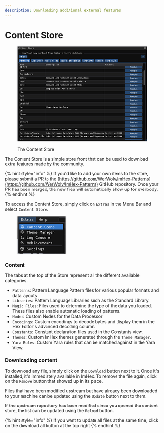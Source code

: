 ```yaml
---
description: Downloading additional external features
---
```


# Content Store

<figure><img src="../.gitbook/assets/image (1).png" alt="" width="557"><figcaption><p>The Content Store</p></figcaption></figure>

The Content Store is a simple store front that can be used to download extra features made by the community.&#x20;

{% hint style="info" %}
If you'd like to add your own items to the store, please submit a PR to the [https://github.com/WerWolv/ImHex-Patterns](https://github.com/WerWolv/ImHex-Patterns) GitHub repository. Once your PR has been merged, the new files will automatically show up for everbody.
{% endhint %}

To access the Content Store, simply click on `Extras` in the Menu Bar and select `Content Store`.

<figure><img src="../.gitbook/assets/image.png" alt=""><figcaption></figcaption></figure>

### Content

The tabs at the top of the Store represent all the different available categories.

* `Patterns`: Pattern Language Pattern files for various popular formats and data layouts
* `Libraries`: Pattern Language Libraries such as the Standard Library.
* `Magic Files`: Files used to determine the type of the data you loaded. These files also enable automatic loading of patterns.
* `Nodes`: Custom Nodes for the Data Processor
* `Encodings`: Custom encodings to decode bytes and display them in the Hex Editor's advanced decoding column.
* `Constants`: Constant declaration files used in the Constants view.
* `Themes`: Custom ImHex themes generated through the `Theme Manager`.
* `Yara Rules`: Custom Yara rules that can be matched against in the Yara View.

### Downloading content

To download any file, simply click on the `Download` button next to it. Once it's installed, it's immediately available in ImHex. To remove the file again, click on the `Remove` button that showed up in its place.

&#x20;Files that have been modified upstream but have already been downloaded to your machine can be updated using the `Update` button next to them.

If the upstream repository has been modified since you opened the content store, the list can be updated using the `Reload` button.

{% hint style="info" %}
If you want to update all files at the same time, click on the download all button at the top right
{% endhint %}
